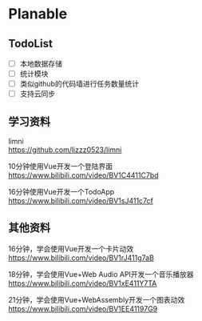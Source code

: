 # Planable

## TodoList

- [ ] 本地数据存储
- [ ] 统计模块
- [ ] 类似github的代码墙进行任务数量统计
- [ ] 支持云同步

## 学习资料

limni  
https://github.com/lizzz0523/limni

10分钟使用Vue开发一个登陆界面  
https://www.bilibili.com/video/BV1C4411C7bd

16分钟使用Vue开发一个TodoApp  
https://www.bilibili.com/video/BV1sJ411c7cf

## 其他资料

16分钟，学会使用Vue开发一个卡片动效  
https://www.bilibili.com/video/BV1rJ411g7aB

18分钟，学会使用Vue+Web Audio API开发一个音乐播放器  
https://www.bilibili.com/video/BV1xE411Y7TA

21分钟，学会使用Vue+WebAssembly开发一个图表动效  
https://www.bilibili.com/video/BV1EE41197G9
